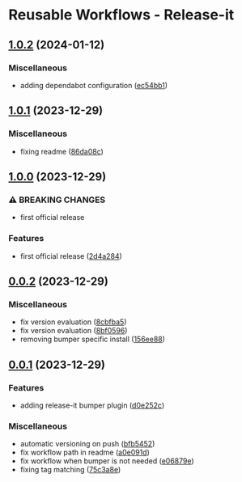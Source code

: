 # Reusable Workflows - Release-it

## [1.0.2](https://github.com/Lupise/reusable-workflow--release-it/compare/v1.0.1...v1.0.2) (2024-01-12)


### Miscellaneous

* adding dependabot configuration ([ec54bb1](https://github.com/Lupise/reusable-workflow--release-it/commit/ec54bb14eb598847ef7d07968d639cad1ac14aab))

## [1.0.1](https://github.com/Lupise/reusable-workflow--release-it/compare/v1.0.0...v1.0.1) (2023-12-29)


### Miscellaneous

* fixing readme ([86da08c](https://github.com/Lupise/reusable-workflow--release-it/commit/86da08c4951fbc505dcafe8859011b83aa5e0442))

## [1.0.0](https://github.com/Lupise/reusable-workflow--release-it/compare/v0.0.2...v1.0.0) (2023-12-29)


### ⚠ BREAKING CHANGES

* first official release

### Features

* first official release ([2d4a284](https://github.com/Lupise/reusable-workflow--release-it/commit/2d4a284c4a51783d53be4a52eab550fb72bf0483))

## [0.0.2](https://github.com/Lupise/reusable-workflow--release-it/compare/v0.0.1...v0.0.2) (2023-12-29)


### Miscellaneous

* fix version evaluation ([8cbfba5](https://github.com/Lupise/reusable-workflow--release-it/commit/8cbfba59a926cbca899aa2a67ac9d7909266ffd0))
* fix version evaluation ([8bf0596](https://github.com/Lupise/reusable-workflow--release-it/commit/8bf0596d19b1cad2e4c20207122a87ef66259e75))
* removing bumper specific install ([156ee88](https://github.com/Lupise/reusable-workflow--release-it/commit/156ee88be27389762dc5bcbc65865a60cd73437f))

## [0.0.1](https://github.com/Lupise/reusable-workflow--release-it/compare/v0.1.0...v0.0.1) (2023-12-29)


### Features

* adding release-it bumper plugin ([d0e252c](https://github.com/Lupise/reusable-workflow--release-it/commit/d0e252c1d9b7b54c5c295b2b66c40604d312c071))


### Miscellaneous

* automatic versioning on push ([bfb5452](https://github.com/Lupise/reusable-workflow--release-it/commit/bfb5452860c030cbdf20ba6c433e44e9eda6fdff))
* fix workflow path in readme ([a0e091d](https://github.com/Lupise/reusable-workflow--release-it/commit/a0e091d174b62530aeea06e530cb60b927505b5e))
* fix workflow when bumper is not needed ([e06879e](https://github.com/Lupise/reusable-workflow--release-it/commit/e06879e1ed0e32b6020c480e12500ca69049b369))
* fixing tag matching ([75c3a8e](https://github.com/Lupise/reusable-workflow--release-it/commit/75c3a8e31c197c26db226a1e108fb21b21f5fde3))
